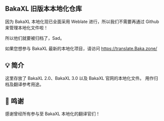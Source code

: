 ## BakaXL 旧版本本地化仓库

因为 BakaXL 本地化现已全面采用 Weblate 进行，所以我们不需要再通过 Github 来管理本地化文件啦！

所以他们就要被归档了，Sad。

如果您想参与 BakaXL 最新的本地化项目，请访问 https://translate.Baka.zone/

## 💡 简介
这里存放了 BakaXL 2.0、BakaXL 3.0 以及 BakaXL 官网的本地化文件。
用作归档及翻译参考用途。

## 🙏 鸣谢
感谢曾经所有参与至 BakaXL 本地化的翻译官们！
